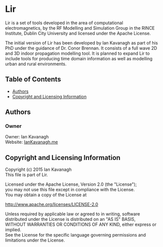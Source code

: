 # Lir #

Lir is a set of tools developed in the area of computational electromagnetics, by the RF Modelling and Simulation Group in the RINCE Institute, Dublin City University and licensed under the Apache License.

The initial version of Lir has been developed by Ian Kavanagh as part of his PhD under the guidance of Dr. Conor Brennan. It consists of a full wave 2D and 3D indoor propagation modelling tool. It is planned to expand Lir to include tools for producing time domain information as well as modelling urban and rural environments.

## Table of Contents ##

- [Authors](#authors)
- [Copyright and Licensing Information](#copyright-and-licensing-information)

## Authors ##

### Owner ###
Owner: Ian Kavanagh  
Website: [IanKavanagh.me](https://iankavanagh.me)

## Copyright and Licensing Information ##

Copyright (c) 2015 Ian Kavanagh  
This file is part of Lir.

Licensed under the Apache License, Version 2.0 (the "License");  
you may not use this file except in compliance with the License.  
You may obtain a copy of the License at  

   http://www.apache.org/licenses/LICENSE-2.0

Unless required by applicable law or agreed to in writing, software  
distributed under the License is distributed on an "AS IS" BASIS,  
WITHOUT WARRANTIES OR CONDITIONS OF ANY KIND, either express or implied.  
See the License for the specific language governing permissions and  
limitations under the License.  
